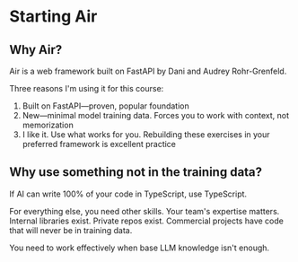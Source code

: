 # Starting Air

## Why Air?

Air is a web framework built on FastAPI by Dani and Audrey Rohr-Grenfeld.

Three reasons I'm using it for this course:

1. Built on FastAPI—proven, popular foundation
2. New—minimal model training data. Forces you to work with context, not memorization
3. I like it. Use what works for you. Rebuilding these exercises in your preferred framework is excellent practice

## Why use something not in the training data?

If AI can write 100% of your code in TypeScript, use TypeScript.

For everything else, you need other skills. Your team's expertise matters. Internal libraries exist. Private repos exist. Commercial projects have code that will never be in training data.

You need to work effectively when base LLM knowledge isn't enough.
